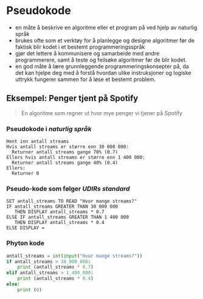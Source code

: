 # Pseudokode

- en måte å beskrive en algoritme eller et program på ved hjelp av naturlig språk
- brukes ofte som et verktøy for å planlegge og designe algoritmer før de faktisk blir kodet i et bestemt programmeringsspråk
- gjør det lettere å kommunisere og samarbeide med andre programmerere, samt å teste og feilsøke algoritmer før de blir kodet.
- en god måte å lære grunnleggende programmeringskonsepter på, da det kan hjelpe deg med å forstå hvordan ulike instruksjoner og logiske uttrykk fungerer sammen for å løse et bestemt problem.


## Eksempel: Penger tjent på Spotify
 > En algoritme som regner ut hvor mye penger vi tjener på Spotify
 

### Pseudokode i *naturlig språk*

```pseudo
Hent inn antall streams
Hvis antall streams er større enn 30 000 000:
  Returner antall streams gange 70% (0.7)
Ellers hvis antall streams er større enn 1 400 000:
  Returner antall streams gange 40% (0.4)
Ellers:
  Returner 0
```


### Pseudo-kode som følger *UDIRs standard*

```pseudo
SET antall_streams TO READ "Hvor mange streams?"
IF antall_streams GREATER THAN 30 000 000
   THEN DISPLAY antall_streams * 0.7
ELSE IF antall_streams GREATER THAN 1 400 000
   THEN DISPLAY antall_streams * 0.4
ELSE DISPLAY =
```


### Phyton kode

```python
antall_streams = int(input("Hvor mange streams?"))
if antall_streams > 30_000_000:
    print (antall_streams * 0.7)
elif antall_streams > 1_400_000:
    print (antall_streams * 0.4)
else: 
    print (0)
```
